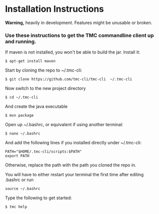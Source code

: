 # Installation Instructions

**Warning,** heavily in development. Features might be unusable or broken.
### Use these instructions to get the TMC commandline client up and running. 

If maven is not installed, you won't be able to build the jar. Install it:
```shell
$ apt-get install maven
```
Start by cloning the repo to ~/.tmc-cli:

```shell
$ git clone https://github.com/tmc-cli/tmc-cli  ~/.tmc-cli
```
Now switch to the new project directory
```shell
$ cd ~/.tmc-cli
```
And create the java executable
```shell
$ mvn package
```
Open up ~/.bashrc, or equivalent if using another terminal:
```shell
$ nano ~/.bashrc
```
And add the following lines if you installed directly under ~/.tmc-cli:
```shell
PATH="$HOME/.tmc-cli/scripts:$PATH"
export PATH
```

Otherwise, replace the path with the path you cloned the repo in.

You will have to either restart your terminal the first time after editing .bashrc or run 
```shell
source ~/.bashrc
```

Type the following to get started:
```shell
$ tmc help
```
